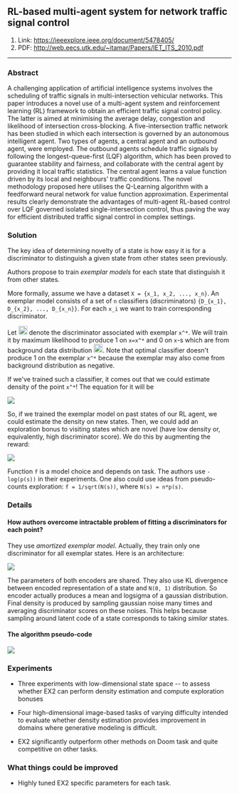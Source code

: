## RL-based multi-agent system for network traffic signal control

1. Link: https://ieeexplore.ieee.org/document/5478405/
2. PDF: http://web.eecs.utk.edu/~itamar/Papers/IET_ITS_2010.pdf

-----

### Abstract

A challenging application of artificial intelligence systems involves the scheduling of traffic signals in multi-intersection vehicular networks. This paper introduces a novel use of a multi-agent system and reinforcement learning (RL) framework to obtain an efficient traffic signal control policy. The latter is aimed at minimising the average delay, congestion and likelihood of intersection cross-blocking. A five-intersection traffic network has been studied in which each intersection is governed by an autonomous intelligent agent.
Two types of agents, a central agent and an outbound agent, were employed. The outbound agents schedule traffic signals by following the longest-queue-first (LQF) algorithm, which has been proved to guarantee stability and fairness, and collaborate with the central agent by providing it local traffic statistics. The central agent learns a value function driven by its local and neighbours’ traffic conditions. The novel methodology proposed here utilises the Q-Learning algorithm with a feedforward neural network for value function approximation. Experimental results clearly demonstrate the advantages of multi-agent RL-based control over LQF governed isolated single-intersection control, thus paving the way for efficient distributed traffic signal control in complex settings.


### Solution

The key idea of determining novelty of a state is how easy it is for a discriminator to distinguish a given state from other
states seen previously. 

Authors propose to train *exemplar models* for each state that distinguish it from other states.

More formally, assume we have a dataset `X = {x_1, x_2, ..., x_n}`. An exemplar model consists of a set of `n` classifiers
(discriminators) `{D_{x_1}, D_{x_2}, ..., D_{x_n}}`. For each `x_i` we want to train corresponding discriminator.

Let <img src="https://image.prntscr.com/image/kOafQLh2Tua0Qmy5GePgdA.png" height="20px"> denote the discriminator associated
with exemplar `x^*`. We will train it by maximum likelihood to produce 1 on `x=x^*` and 0 on `x`-s which are from background
data distribution <img src="https://image.prntscr.com/image/Gp3Ur4aRQiGXUNsZvvwHaA.png" height="20px">. Note that optimal
classifier doesn't produce 1 on the exemplar `x^*` because the exemplar may also come from background distribution as negative.

If we've trained such a classifier, it comes out that we could estimate density of the point `x^*`! The equation for it will be

<img src="https://i.paste.pics/56AVN.png">

So, if we trained the exemplar model on past states of our RL agent, we could estimate the density on new states. Then,
we could add an exploration bonus to visiting states which are novel (have low density or, equivalently, high discriminator
score). We do this by augmenting the reward:

<img src="https://image.prntscr.com/image/BdRhvmMlRxOGzgCmJbblCA.png">

Function `f` is a model choice and depends on task. The authors use `-log(p(s))` in their experiments. One also could use
ideas from pseudo-counts exploration: `f = 1/sqrt(N(s))`, where `N(s) = n*p(s)`.

### Details


#### How authors overcome intractable problem of fitting a discriminators for each point?

They use *amortized exemplar model*. Actually, they train only one discriminator for all exemplar states.
Here is an architecture:

<img src="https://image.prntscr.com/image/QKbgHwrhShaKaMFMJTxEHQ.png">

The parameters of both encoders are shared. They also use KL divergence between encoded representation of a state and `N(0, 1)`
distribution. So encoder actually produces a mean and logsigma of a gaussian distribution. Final density is produced by sampling
gaussian noise many times and averaging discriminator scores on these noises. This helps because sampling around latent code of
a state corresponds to taking *similar* states.


#### The algorithm pseudo-code

<img src="https://image.prntscr.com/image/gn_gc3ZRSLaSFKVC58KTgg.png">

### Experiments

* Three experiments with low-dimensional state space -- to assess whether EX2 can perform density estimation and compute
exploration bonuses
* Four high-dimensional image-based tasks of varying difficulty intended to evaluate whether density estimation provides
improvement in domains where generative modeling is difficult.

* EX2 significantly outperform other methods on Doom task and quite competitive on other tasks.

### What things could be improved

* Highly tuned EX2 specific parameters for each task.
